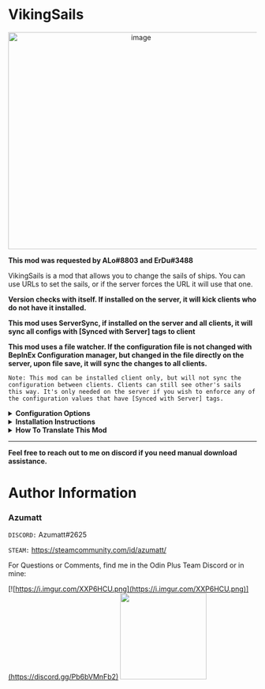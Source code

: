 # VikingSails

<p align="center">
  <img src="https://i.imgur.com/MLdkF7r.png" alt="image" width="523" height="440">
</p>

**This mod was requested by ALo#8803 and ErDu#3488**

VikingSails is a mod that allows you to change the sails of ships. You can use URLs to set the sails, or if the server forces the URL it will use that one.

**Version checks with itself. If installed on the server, it will kick clients who do not have it installed.**

**This mod uses ServerSync, if installed on the server and all clients, it will sync all configs with [Synced with Server] tags to client**

**This mod uses a file watcher. If the configuration file is not changed with BepInEx Configuration manager, but changed in the file directly on the server, upon file save, it will sync the changes to all clients.**

`Note: This mod can be installed client only, but will not sync the configuration between clients. Clients can still see other's sails this way. It's only needed on the server if you wish to enforce any of the configuration values that have [Synced with Server] tags.`

<details>
<summary><b>Configuration Options</b></summary>

### General

> Configuration File Name: `Azumatt.VikingSails.cfg`

Lock Configuration [Synced with Server]
* If on, the configuration is locked and can be changed by server admins only.
    * Default Value: On

Use Server Sail URL [Synced with Server]
* A toggle that when turned on, sets all ship sails to use the Server Sail URL.
    * Default Value: On

Server Sail URL [Synced with Server]
* Put a valid image URL here, this entry field should contain the URL of the image to use for the sails when the `Use Server Sail URL` toggle is on.
    * Default Value: https://i.imgur.com/TbcJ3LU.png

Edit Key [Not Synced with Server]
* A keyboard shortcut that allows the player to interact with the ship to change the sail image
    * Default Value: Mouse1

Require Key Press [Synced with Server]
* A toggle that when turned on, requires the player to hold down the `Edit Key` in order to interact with the ship to change the sails.
    * Default Value: On

Show URL On Hover [Synced with Server]
* A toggle that when turned on, will show the URL after the interaction prompt so you might see the URL at quick glance. Note only will show to you if you have access to change the URL
    * Default Value: Off

    To interact with a ship and change its sails, look at the ship and hold down the `Edit Key` (default: right mouse button). If `Require Key Press` is turned off, you can simply interact with the ship to change the sails via the prompt URL window. If `Require Key Press` is turned on, you must hold down the `Edit Key` and then interact.

    If `Use Server Sail URL` is turned on, the ship's sails will be updated with the URL set in the `Server Sail URL` field. If `Use Server Sail URL` is turned off, you can set the URL for the sails by interacting with the ship. This will open a text entry field where you can paste the URL for the image you want to use.
</details>

<details>
<summary><b>Installation Instructions</b></summary>

### Manual Installation

`Note: (Manual installation is likely how you have to do this on a server, make sure BepInEx is installed on the server correctly)`

1. **Download the latest release of BepInEx.**
2. **Extract the contents of the zip file to your game's root folder.**
3. **Download the latest release of VikingSails from Thunderstore.io.**
4. **Extract the contents of the zip file to the `BepInEx/plugins` folder.**
5. **Launch the game.**

### Installation through r2modman or Thunderstore Mod Manager

1. **Install [r2modman](https://valheim.thunderstore.io/package/ebkr/r2modman/) or [Thunderstore Mod Manager](https://www.overwolf.com/app/Thunderstore-Thunderstore_Mod_Manager).**

   > For r2modman, you can also install it through the Thunderstore site.
   ![](https://i.imgur.com/s4X4rEs.png "r2modman Download")
    
    > For Thunderstore Mod Manager, you can also install it through the Overwolf app store
    ![](https://i.imgur.com/HQLZFp4.png "Thunderstore Mod Manager Download") 
2. **Open the Mod Manager and search for "VikingSails" under the Online tab. `Note: You can also search for "Azumatt" to find all my mods.`**


   ![](https://i.imgur.com/5CR5XKu.png) 
3. **Click the Download button to install the mod.**
4. **Launch the game.**

</details>


<details>
<summary><b>How To Translate This Mod</b></summary>

To add additional localizations to VikingSails, your users can create a file with the name VikingSails.Language.yml or VikingSails.Language.json anywhere inside of the Bepinex folder. For example, to add a French translation to VikingSails, a user could create a VikingSails.French.yml file inside of the config folder and add French translations there.

The format of the file is as follows, this is the current English translation file embedded in the mod:

```yaml
set_url: "Set URL"
sail_url: "Sail URL"
server_sail_url_deny: "Server is in control of the URL, denied"
```


</details>

---

**Feel free to reach out to me on discord if you need manual download assistance.**


# Author Information

### Azumatt

`DISCORD:` Azumatt#2625

`STEAM:` https://steamcommunity.com/id/azumatt/

For Questions or Comments, find me in the Odin Plus Team Discord or in mine:

[![https://i.imgur.com/XXP6HCU.png](https://i.imgur.com/XXP6HCU.png)](https://discord.gg/Pb6bVMnFb2)
<a href="https://discord.gg/pdHgy6Bsng"><img src="https://i.imgur.com/Xlcbmm9.png" href="https://discord.gg/pdHgy6Bsng" width="175" height="175"></a>